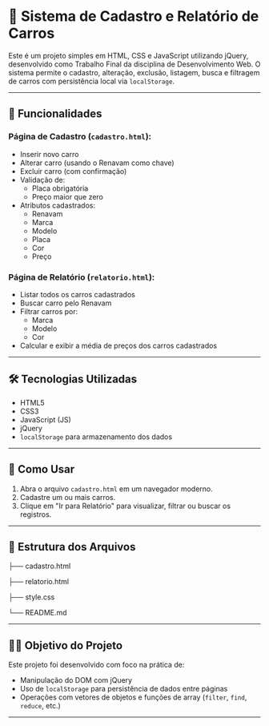 # 🚗 Sistema de Cadastro e Relatório de Carros

Este é um projeto simples em HTML, CSS e JavaScript utilizando jQuery, desenvolvido como Trabalho Final da disciplina de Desenvolvimento Web. O sistema permite o cadastro, alteração, exclusão, listagem, busca e filtragem de carros com persistência local via `localStorage`.

---

## 📌 Funcionalidades

### Página de Cadastro (`cadastro.html`):
- Inserir novo carro
- Alterar carro (usando o Renavam como chave)
- Excluir carro (com confirmação)
- Validação de:
  - Placa obrigatória
  - Preço maior que zero
- Atributos cadastrados:
  - Renavam
  - Marca
  - Modelo
  - Placa
  - Cor
  - Preço

### Página de Relatório (`relatorio.html`):
- Listar todos os carros cadastrados
- Buscar carro pelo Renavam
- Filtrar carros por:
  - Marca
  - Modelo
  - Cor
- Calcular e exibir a média de preços dos carros cadastrados

---

## 🛠 Tecnologias Utilizadas

- HTML5
- CSS3
- JavaScript (JS)
- jQuery
- `localStorage` para armazenamento dos dados

---

## 💾 Como Usar

1. Abra o arquivo `cadastro.html` em um navegador moderno.
2. Cadastre um ou mais carros.
3. Clique em "Ir para Relatório" para visualizar, filtrar ou buscar os registros.

---

## 📁 Estrutura dos Arquivos

├── cadastro.html

├── relatorio.html

├── style.css

└── README.md

---

## 🧑‍🎓 Objetivo do Projeto

Este projeto foi desenvolvido com foco na prática de:
- Manipulação do DOM com jQuery
- Uso de `localStorage` para persistência de dados entre páginas
- Operações com vetores de objetos e funções de array (`filter`, `find`, `reduce`, etc.)

---